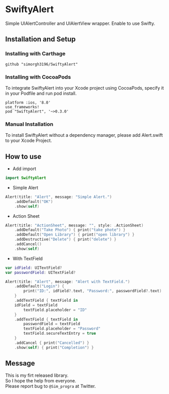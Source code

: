 # SwiftyAlert
Simple UIAlertController and UIAlertView wrapper.
Enable to use Swifty.


## Installation and Setup

### Installing with Carthage
```
github "simorgh3196/SwiftyAlert"
```

### Installing with CocoaPods
To integrate SwiftyAlert into your Xcode project using CocoaPods, specify it in your Podfile and run pod install.  

```
platform :ios, '8.0'
use_frameworks!
pod "SwiftyAlert", '~>0.3.0'
```

### Manual Installation
To install SwiftyAlert without a dependency manager, please add Alert.swift to your Xcode Project.


## How to use
- Add import
``` swift
import SwiftyAlert
```

- Simple Alert
``` swift
Alert(title: "Alert", message: "Simple Alert.")
    .addDefault("OK")
    .show(self)
```

- Action Sheet
``` swift
Alert(title: "ActionSheet", message: "", style: .ActionSheet)
    .addDefault("Take Photo") { print("take phote") }
    .addDefault("Open Library") { print("open library") }
    .addDestructive("Delete") { print("delete") }
    .addCancel()
    .show(self)
```

- With TextField
``` swift
var idField: UITextField?
var passwordField: UITextField?

Alert(title: "Alert", message: "Alert with TextField.")
    .addDefault("Login") {
        print("ID:", idField?.text, "Password:", passwordField?.text)
    }
    .addTextField { textField in
    idField = textField
        textField.placeholder = "ID"
    }
    .addTextField { textField in
        passwordField = textField
        textField.placeholder = "Password"
        textField.secureTextEntry = true
    }
    .addCancel { print("Cancelled") }
    .show(self) { print("Completion") }
```


## Message
This is my firt released library.  
So I hope the help from everyone.  
Please report bug to `@Sim_progra` at Twitter.
